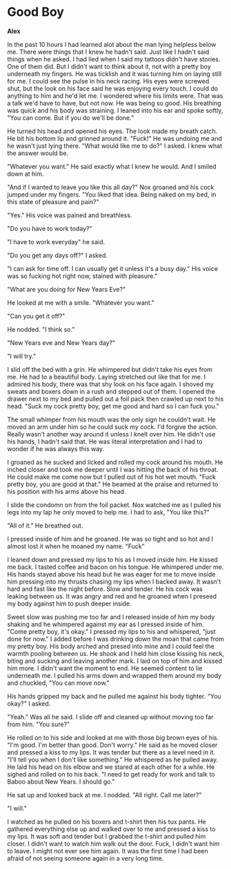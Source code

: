 # Good Boy

**Alex**

In the past 10 hours I had learned alot about the man lying helpless below me.  There were things that I knew he hadn't said.  Just like I hadn't said things when he asked.  I had lied when I said my tattoos didn't have stories.  One of them did.  But I didn't want to think about it, not with a pretty boy underneath my fingers.  He was ticklish and it was turning him on laying still for me.  I could see the pulse in his neck racing.  His eyes were screwed shut, but the look on his face said he was enjoying every touch.  I could do anything to him and he'd let me.  I wondered where his limits were.  That was a talk we'd have to have, but not now.  He was being so good.  His breathing was quick and his body was straining.  I leaned into his ear and spoke softly, "You can come.  But if you do we'll be done."

He turned his head and opened his eyes.  The look made my breath catch.  He bit his bottom lip and grinned around it.  "Fuck!"  He was undoing me and he wasn't just lying there.  "What would like me to do?" I asked.  I knew what the answer would be.

"Whatever you want."  He said exactly what I knew he would.  And I smiled down at him.

"And if I wanted to leave you like this all day?"  Nox groaned and his cock jumped under my fingers.  "You liked that idea.  Being naked on my bed, in this state of pleasure and pain?"

"Yes."  His voice was pained and breathless.

"Do you have to work today?"

"I have to work everyday" he said.

"Do you get any days off?"  I asked.

"I can ask for time off.  I can usually get it unless it's a busy day."  His voice was so fucking hot right now, stained with pleasure."

"What are you doing for New Years Eve?"

He looked at me with a smile.  "Whatever you want."

"Can you get it off?"

He nodded.  "I think so."

"New Years eve and New Years day?"

"I will try."

I slid off the bed with a grin.  He whimpered but didn't take his eyes from me.  He had to a beautiful body.  Laying stretched out like that for me.  I admired his body, there was that shy look on his face again.  I shoved my sweats and boxers down in a rush and stepped out of them.  I opened the drawer next to my bed and pulled out a foil pack then crawled up next to his head.  "Suck my cock pretty boy, get me good and hard so I can fuck you."

The small whimper from his mouth was the only sign he couldn't wait.  He moved an arm under him so he could suck my cock.  I'd forgive the action.  Really wasn't another way around it unless I knelt over him.  He didn't use his hands, I hadn't said that.  He was literal interpretation and I had to wonder if he was always this way.

I groaned as he sucked and licked and rolled my cock around his mouth.  He inched closer and took me deeper until I was hitting the back of his throat.  He could make me come now but I pulled out of his hot wet mouth.  "Fuck pretty boy, you are good at that."  He beamed at the praise and returned to his position with his arms above his head.

I slide the condomn on from the foil packet.   Nox watched me as I pulled his legs into my lap he only moved to help me.  I had to ask, "You like this?"

"All of it."  He breathed out.

I pressed inside of him and he groaned.  He was so tight and so hot and I almost lost it when he moaned my name.  "Fuck"

I leaned down and pressed my lips to his as I moved inside him.  He kissed me back.  I tasted coffee and bacon on his tongue.  He whimpered under me.  His hands stayed above his head but he was eager for me to move inside him pressing into my thrusts chasing my lips when I backed away.  It wasn't hard and fast like the night before.  Slow and tender.  He his cock was leaking between us.  It was angry and red and he groaned when I preseed my body against him to push deeper inside.

Sweet slow was pushing me too far and I released inside of him my body shaking and he whimpered against my ear as I pressed inside of him.  "Come pretty boy, it's okay."  I pressed my lips to his and whispered, "just done for now." I added before I was drinking down the moan that came from my pretty boy.  His body arched and presed into mine and I could feel the warmth pooling between us.  He shook and I held him close kissing his neck, biting and sucking and leaving another mark.  I laid on top of him and kissed him more.  I didn't want the moment to end.  He seemed content to lie underneath me.  I pulled his arms down and wrapped them around my body and chuckled, "You can move now."

His hands gripped my back and he pulled me against his body tighter.  "You okay?" I asked.

"Yeah."  Was all he said.  I slide off and cleaned up without moving too far from him.  "You sure?"

He rolled on to his side and looked at me with those big brown eyes of his.  "I'm good.  I'm better than good.  Don't worry."  He said as he moved closer and pressed a kiss to my lips.  It was tender but there as a level need in it.  "I'll tell you when I don't like something."  He whispered as he pulled away.  He laid his head on his elbow and we stared at each other for a while.  He sighed and rolled on to his back.  "I need to get ready for work and talk to Baboo about New Years.  I should go."

He sat up and looked back at me.  I nodded.  "All right.  Call me later?"

"I will."

I watched as he pulled on his boxers and t-shirt then his tux pants.  He gathered everything else up and walked over to me and pressed a kiss to my lips.  It was soft and tender but I grabbed the t-shirt and pulled him closer.  I didn't want to watch him walk out the door.  Fuck, I didn't want him to leave.  I might not ever see him again.  It was the first time I had been afraid of not seeing someone again in a very long time.